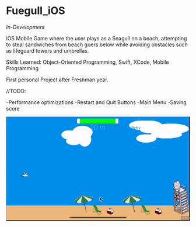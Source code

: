 # Fuegull_iOS

*In-Development*

iOS Mobile Game where the user plays as a Seagull on a beach, attempting to steal sandwiches from beach goers below while avoiding obstacles such as lifeguard towers and umbrellas.

Skills Learned: Object-Oriented Programming, Swift, XCode, Mobile Programming

First personal Project after Freshman year.

//TODO:

-Performance optimizations
-Restart and Quit Buttons
-Main Menu
-Saving score

![Fuegull Video Gif](/images/fuegull_vid.gif)

